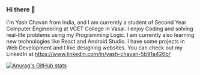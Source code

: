 ### Hi there 👋

I'm Yash Chavan from India, and I am currently a student of Second Year Computer Engineering at VCET College in Vasai. I enjoy Coding and solving real-life problems using my Programming Logic. I am currently also learning new technologies like React and Android Studio. I have some  projects in Web Development and I like designing websites.  You can check out my LinkedIn at https://www.linkedin.com/in/yash-chavan-5b91a426b/

[![Anurag's GitHub stats](https://github-readme-stats.vercel.app/api?username=YashChavanWeb)](https://github.com/anuraghazra/github-readme-stats)



